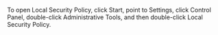 <Token xmlns:xlink="http://www.w3.org/1999/xlink">To open Local Security Policy, click <legacyBold xmlns="http://ddue.schemas.microsoft.com/authoring/2003/5">Start</legacyBold>, point to <legacyBold xmlns="http://ddue.schemas.microsoft.com/authoring/2003/5">Settings</legacyBold>, click <legacyBold xmlns="http://ddue.schemas.microsoft.com/authoring/2003/5">Control Panel</legacyBold>, double-click <legacyBold xmlns="http://ddue.schemas.microsoft.com/authoring/2003/5">Administrative Tools</legacyBold>, and then double-click <legacyBold xmlns="http://ddue.schemas.microsoft.com/authoring/2003/5">Local Security Policy</legacyBold>.</Token>